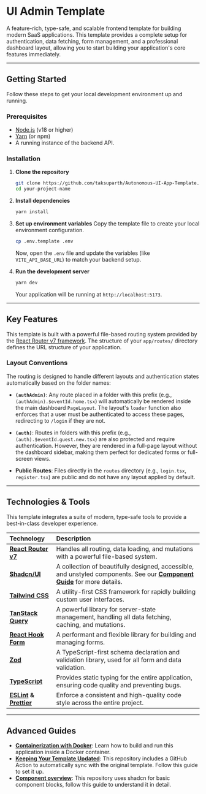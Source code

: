 # UI Admin Template

A feature-rich, type-safe, and scalable frontend template for building modern SaaS applications. This template provides a complete setup for authentication, data fetching, form management, and a professional dashboard layout, allowing you to start building your application's core features immediately.

---

## Getting Started

Follow these steps to get your local development environment up and running.

### Prerequisites

- [Node.js](https://nodejs.org/) (v18 or higher)
- [Yarn](https://yarnpkg.com/) (or npm)
- A running instance of the backend API.

### Installation

1.  **Clone the repository**

    ```bash
    git clone https://github.com/taksuparth/Autonomous-UI-App-Template.git your-project-name
    cd your-project-name
    ```

2.  **Install dependencies**

    ```bash
    yarn install
    ```

3.  **Set up environment variables**
    Copy the template file to create your local environment configuration.

    ```bash
    cp .env.template .env
    ```

    Now, open the `.env` file and update the variables (like `VITE_API_BASE_URL`) to match your backend setup.

4.  **Run the development server**
    ```bash
    yarn dev
    ```
    Your application will be running at `http://localhost:5173`.

---

## Key Features

This template is built with a powerful file-based routing system provided by the [React Router v7 framework](https://reactrouter.com/). The structure of your `app/routes/` directory defines the URL structure of your application.

### Layout Conventions

The routing is designed to handle different layouts and authentication states automatically based on the folder names:

- **`(authAdmin)`**: Any route placed in a folder with this prefix (e.g., `(authAdmin).$eventId.home.tsx`) will automatically be rendered inside the main dashboard `PageLayout`. The layout's `loader` function also enforces that a user must be authenticated to access these pages, redirecting to `/login` if they are not.

- **`(auth)`**: Routes in folders with this prefix (e.g., `(auth).$eventId.guest.new.tsx`) are also protected and require authentication. However, they are rendered in a full-page layout without the dashboard sidebar, making them perfect for dedicated forms or full-screen views.

- **Public Routes**: Files directly in the `routes` directory (e.g., `login.tsx`, `register.tsx`) are public and do not have any layout applied by default.

---

## Technologies & Tools

This template integrates a suite of modern, type-safe tools to provide a best-in-class developer experience.

| Technology                                                           | Description                                                                                                                                 |
| :------------------------------------------------------------------- | :------------------------------------------------------------------------------------------------------------------------------------------ |
| **[React Router v7](https://reactrouter.com/)**                      | Handles all routing, data loading, and mutations with a powerful file-based system.                                                         |
| **[Shadcn/UI](https://ui.shadcn.com/)**                              | A collection of beautifully designed, accessible, and unstyled components. See our **[Component Guide](./COMPONENTS.md)** for more details. |
| **[Tailwind CSS](https://tailwindcss.com/)**                         | A utility-first CSS framework for rapidly building custom user interfaces.                                                                  |
| **[TanStack Query](https://tanstack.com/query/latest)**              | A powerful library for server-state management, handling all data fetching, caching, and mutations.                                         |
| **[React Hook Form](https://react-hook-form.com/)**                  | A performant and flexible library for building and managing forms.                                                                          |
| **[Zod](https://zod.dev/)**                                          | A TypeScript-first schema declaration and validation library, used for all form and data validation.                                        |
| **[TypeScript](https://www.typescriptlang.org/)**                    | Provides static typing for the entire application, ensuring code quality and preventing bugs.                                               |
| **[ESLint](https://eslint.org/) & [Prettier](https://prettier.io/)** | Enforce a consistent and high-quality code style across the entire project.                                                                 |

---

## Advanced Guides

- **[Containerization with Docker](./documentation/docker.md)**: Learn how to build and run this application inside a Docker container.
- **[Keeping Your Template Updated](./documentation/templateSync.md)**: This repository includes a GitHub Action to automatically sync with the original template. Follow this guide to set it up.
- **[Component overview](./documentation/components.md)**: This repository uses shadcn for basic component blocks, follow this guide to understand it in detail.
